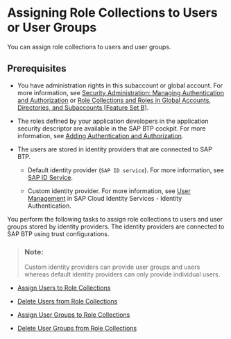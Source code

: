 <!-- loio31532c77bd61421e9d40d100fd75ef52 -->

# Assigning Role Collections to Users or User Groups

You can assign role collections to users and user groups.



<a name="loio31532c77bd61421e9d40d100fd75ef52__section_vw4_bw4_qlb"/>

## Prerequisites

-   You have administration rights in this subaccount or global account. For more information, see [Security Administration: Managing Authentication and Authorization](Security_Administration_Managing_Authentication_and_Authorization_1ff47b2.md) or [Role Collections and Roles in Global Accounts, Directories, and Subaccounts \[Feature Set B\]](../10-concepts/Role_Collections_and_Roles_in_Global_Accounts,_Directories,_and_Subaccounts_Feature_Set_B_0039cf0.md).

-   The roles defined by your application developers in the application security descriptor are available in the SAP BTP cockpit. For more information, see [Adding Authentication and Authorization](../30-development/Adding_Authentication_and_Authorization_419ae2e.md).

-   The users are stored in identity providers that are connected to SAP BTP.

    -   Default identity provider \(`SAP ID service`\). For more information, see [SAP ID Service](SAP_ID_Service_d6a8db7.md).

    -   Custom identity provider. For more information, see [User Management](https://help.sap.com/viewer/6d6d63354d1242d185ab4830fc04feb1/Cloud/en-US/228428f9f476449cafd841a68d75b234.html) in SAP Cloud Identity Services - Identity Authentication.





You perform the following tasks to assign role collections to users and user groups stored by identity providers. The identity providers are connected to SAP BTP using trust configurations.

> ### Note:  
> Custom identity providers can provide user groups and users whereas default identity providers can only provide individual users.

-   [Assign Users to Role Collections](Assign_Users_to_Role_Collections_c576676.md)

-   [Delete Users from Role Collections](Delete_Users_from_Role_Collections_4f8a242.md)

-   [Assign User Groups to Role Collections](Assign_User_Groups_to_Role_Collections_9562d9d.md)

-   [Delete User Groups from Role Collections](Delete_User_Groups_from_Role_Collections_bcc818a.md)



